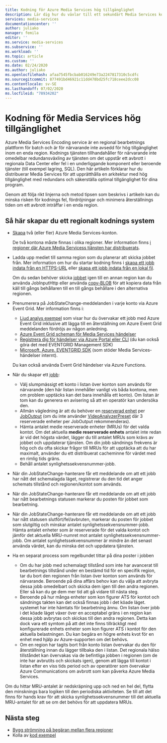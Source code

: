 ```yaml
---
title: Kodning för Azure Media Services hög tillgänglighet
description: Lär dig hur du växlar till ett sekundärt Media Services konto om det uppstår ett avbrott eller fel i ett regionalt Data Center.
services: media-services
documentationcenter: ''
author: juliako
manager: femila
editor: ''
ms.service: media-services
ms.subservice: ''
ms.workload: ''
ms.topic: article
ms.custom: ''
ms.date: 02/24/2020
ms.author: juliako
ms.openlocfilehash: afaa7545fbcbab016249e73a2247817310c5cdfc
ms.sourcegitcommit: 877491bd46921c11dd478bd25fc718ceee2dcc08
ms.contentlocale: sv-SE
ms.lasthandoff: 07/02/2020
ms.locfileid: "78934202"
---
```

# <a name="media-services-high-availability-encoding"></a>Kodning för Media Services hög tillgänglighet 

Azure Media Services Encoding service är en regional bearbetnings plattform för batch och är för närvarande inte avsedd för hög tillgänglighet inom en enda region. Kodnings tjänsten tillhandahåller för närvarande inte omedelbar redundansväxling av tjänsten om det uppstår ett avbrott i regionala Data Center eller fel i en underliggande komponent eller beroende tjänster (till exempel lagring, SQL). Den här artikeln förklarar hur du distribuerar Media Services för att upprätthålla en arkitektur med hög tillgänglighet med redundans och säkerställa optimal tillgänglighet för dina program.

Genom att följa rikt linjerna och metod tipsen som beskrivs i artikeln kan du minska risken för kodnings fel, fördröjningar och minimera återställnings tiden om ett avbrott inträffar i en enda region.

## <a name="how-to-build-a-cross-regional-encoding-system"></a>Så här skapar du ett regionalt kodnings system

* [Skapa](create-account-cli-how-to.md) två (eller fler) Azure Media Services-konton.

    De två kontona måste finnas i olika regioner. Mer information finns [i regioner där Azure Media Servicess tjänsten har distribuerats](https://azure.microsoft.com/global-infrastructure/services/?products=media-services).
* Ladda upp mediet till samma region som du planerar att skicka jobbet från. Mer information om hur du startar kodning finns i [skapa ett jobb indata från en HTTPS-URL](job-input-from-http-how-to.md) eller [skapa ett jobb indata från en lokal fil](job-input-from-local-file-how-to.md).

    Om du sedan behöver skicka [jobbet](transforms-jobs-concept.md) igen till en annan region kan du använda JobInputHttp eller använda [copy-BLOB](https://docs.microsoft.com/rest/api/storageservices/Copy-Blob) för att kopiera data från käll till gångs behållaren till en till gångs behållare i den alternativa regionen.
* Prenumerera på JobStateChange-meddelanden i varje konto via Azure Event Grid. Mer information finns i:

    * [Ljud analys exempel](https://github.com/Azure-Samples/media-services-v3-dotnet/tree/master/AudioAnalytics/AudioAnalyzer) som visar hur du övervakar ett jobb med Azure Event Grid inklusive att lägga till en återställning om Azure Event Grid meddelanden fördröjs av någon anledning.
    * [Azure Event Grid scheman för Media Services händelser](media-services-event-schemas.md)
    * [Registrera dig för händelser via Azure Portal eller CLI](reacting-to-media-services-events.md) (du kan också göra det med EVENTGRID Management SDK)
    * [Microsoft. Azure. EVENTGRID SDK](https://www.nuget.org/packages/Microsoft.Azure.EventGrid/) (som stöder Media Services-händelser internt).

    Du kan också använda Event Grid händelser via Azure Functions.
* När du skapar ett [jobb](transforms-jobs-concept.md):

    * Välj slumpmässigt ett konto i listan över konton som används för närvarande (den här listan innehåller vanligt vis båda kontona, men om problem upptäcks kan det bara innehålla ett konto). Om listan är tom kan du generera en avisering så att en operatör kan undersöka den.
    * Allmän vägledning är att du behöver en [reserverad enhet](media-reserved-units-cli-how-to.md) per [JobOutput](https://docs.microsoft.com/rest/api/media/jobs/create#joboutputasset) (om du inte använder [VideoAnalyzerPreset](analyzing-video-audio-files-concept.md) där 3 reserverade enheter per JobOutput rekommenderas).
    * Hämta antalet medie reserverade enheter (MRUs) för det valda kontot. Om det aktuella **medie reserverade enhets** antalet inte redan är vid det högsta värdet, lägger du till antalet MRUs som krävs av jobbet och uppdaterar tjänsten. Om din jobb sändnings frekvens är hög och du ofta skickar frågor till MRUs för att upptäcka att du har maximalt, använder du ett distribuerat cacheminne för värdet med en rimlig tids gräns.
    * Behåll antalet synlighetssekvensnummer-jobb.

* När din JobStateChange-hanterare får ett meddelande om att ett jobb har nått det schemalagda läget, registrerar du den tid det anger schemats tillstånd och regionen/kontot som används.
* När din JobStateChange-hanterare får ett meddelande om att ett jobb har nått bearbetnings statusen markerar du posten för jobbet som bearbetning.
* När din JobStateChange-hanterare får ett meddelande om att ett jobb har nått statusen slutfört/fel/avbruten, markerar du posten för jobbet som slutgiltig och minskar antalet synlighetssekvensnummer-jobb. Hämta antalet enheter som är reserverade för det valda kontot och jämför det aktuella MRU-numret mot antalet synlighetssekvensnummer-jobb. Om antalet synlighetssekvensnummer är mindre än det senast använda värdet, kan du minska det och uppdatera tjänsten.
* Ha en separat process som regelbundet tittar på dina poster i jobben
    
    * Om du har jobb med schemalagt tillstånd som inte har avancerat till bearbetnings tillstånd under en bestämd tid för en specifik region, tar du bort den regionen från listan över konton som används för närvarande.  Beroende på dina affärs behov kan du välja att avbryta dessa jobb omedelbart och skicka dem igen till den andra regionen. Eller så kan du ge dem mer tid att gå vidare till nästa steg.
    * Beroende på hur många enheter som kon figurer ATS för kontot och sändnings takten kan det också finnas jobb i det köade läget. systemet har inte hämtats för bearbetning ännu.  Om listan över jobb i det köade läget växer över en acceptabel gräns i en region kan dessa jobb avbrytas och skickas till den andra regionen.  Detta kan dock vara ett symtom på att det inte finns tillräckligt med konfigurerade enhets enheter som kon figurer ATS i kontot för den aktuella belastningen.  Du kan begära en högre enhets kvot för en enhet med hjälp av Azure-supporten om det behövs.
    * Om en region har tagits bort från konto listan övervakar du den för återställning innan du lägger tillbaka den i listan.  Det regionala hälso tillståndet kan övervakas via de befintliga jobben i regionen (om de inte har avbrutits och skickats igen), genom att lägga till kontot i listan efter en viss tids period och av operatörer som övervakar Azure Communications om avbrott som kan påverka Azure Media Services.
    
Om du hittar MRU-antalet är nedskräpning upp och ned en hel del, flytta den minsknings bara logiken till den periodiska aktiviteten. Se till att det finns för hands krav för att skicka synlighetssekvensnummer till det aktuella MRU-antalet för att se om det behövs för att uppdatera MRUs.

## <a name="next-steps"></a>Nästa steg

* [Bygg strömning på begäran mellan flera regioner](media-services-high-availability-streaming.md)
* Kolla av [kod exempel](https://docs.microsoft.com/samples/browse/?products=azure-media-services)
